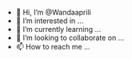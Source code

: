 - 👋 Hi, I’m @Wandaaprili
- 👀 I’m interested in ...
- 🌱 I’m currently learning ...
- 💞️ I’m looking to collaborate on ...
- 📫 How to reach me ...

<!---
Wandaaprili/Wandaaprili is a ✨ special ✨ repository because its `README.md` (this file) appears on your GitHub profile.
You can click the Preview link to take a look at your changes.
--->
